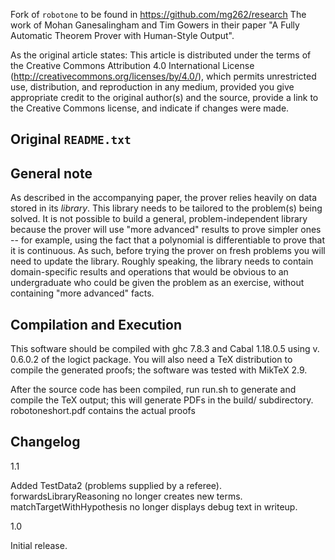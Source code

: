 

Fork of `robotone` to be found in https://github.com/mg262/research
The work of Mohan Ganesalingham and Tim Gowers in their paper "A Fully Automatic Theorem Prover with Human-Style Output".

As the original article states: This article is distributed under the terms of the Creative Commons Attribution 4.0 International License (http://creativecommons.org/licenses/by/4.0/), which permits unrestricted use, distribution, and reproduction in any medium, provided you give appropriate credit to the original author(s) and the source, provide a link to the Creative Commons license, and indicate if changes were made.

Original `README.txt`
-------------


General note
------------

As described in the accompanying paper, the prover relies heavily on data stored in its _library_.  This library needs to be tailored to the problem(s) being solved. It is not possible to build a general, problem-independent library because the prover will use "more advanced" results to prove simpler ones -- for example, using the fact that a polynomial is differentiable to prove that it is continuous. As such, before trying the prover on fresh problems you will need to update the library. Roughly speaking, the library needs to contain domain-specific results and operations that would be obvious to an undergraduate who could be given the problem as an exercise, without containing "more advanced" facts.  

Compilation and Execution
-------------------------

This software should be compiled with ghc 7.8.3 and Cabal 1.18.0.5 using v. 0.6.0.2 of the logict package. You will also need a TeX distribution to compile the generated proofs; the software was tested with MikTeX 2.9.

After the source code has been compiled, run run.sh to generate and compile the TeX output; this will generate PDFs in the build/ subdirectory.  robotoneshort.pdf contains the actual proofs 

Changelog
---------

1.1

Added TestData2 (problems supplied by a referee). 
forwardsLibraryReasoning no longer creates new terms.
matchTargetWithHypothesis no longer displays debug text in writeup.

1.0

Initial release.
